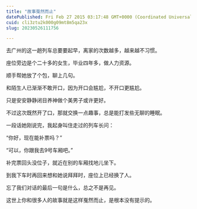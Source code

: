 ```yaml
---
title: "故事戛然而止"
datePublished: Fri Feb 27 2015 03:17:48 GMT+0000 (Coordinated Universal Time)
cuid: cli3ztu2k000g09mt8m5qa23x
slug: 20230526111756

---
```


去广州的这一趟列车总要要起早，离家的次数越多，越来越不习惯。

座位旁边是个二十多的女生，毕业四年多，做人力资源。

顺手帮她放了个包，聊上几句。

和陌生人已渐渐不敢开口，因为开口会尴尬，不开口更尴尬。

只是安安静静闭目养神做个美男子或许更好。

不过这次既然开了口，那就交换一点趣事，总是能打发些无聊的睡眠。

一段话她刚说完，我起身叫住走过的列车长问：

“你好，现在能补票吗？”

“可以，你跟我去9号车厢吧。”

补完票回头没位子，就近在别的车厢找地儿坐下。

到我下车时再回来想和她说拜拜时，座位上已经换了人。

忘了我们对话的最后一句是什么，总之不是再见。

这世上你和很多人的故事就是这样戛然而止，是根本没有提示的。